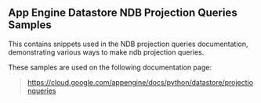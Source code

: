 ## App Engine Datastore NDB Projection Queries Samples

This contains snippets used in the NDB projection queries documentation,
demonstrating various ways to make ndb projection queries.

<!-- auto-doc-link -->
These samples are used on the following documentation page:

> https://cloud.google.com/appengine/docs/python/datastore/projectionqueries

<!-- end-auto-doc-link -->
